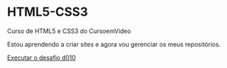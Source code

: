 # HTML5-CSS3
 Curso de HTML5 e CSS3 do CursoemVideo

 Estou aprendendo a criar sites e agora vou gerenciar os meus repositórios.


<a href=" https://mayrevane.github.io/HTML5-CSS3/DESAFIOS/d010/android">Executar o desafio d010</a>